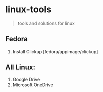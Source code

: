 # linux-tools
> tools and solutions for linux

## Fedora 
1. Install Clickup [fedora/appimage/clickup]

## All Linux:
1. Google Drive
2. Microsoft OneDrive